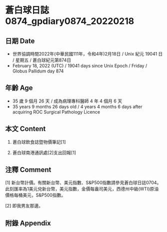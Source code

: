 [_metadata_:encoding]: - "utf-8"
[_metadata_:language]: - "zh-Hant-TW"
[_metadata_:fileformat]: - "markdown"
[_metadata_:MIME_type]: - "text/plain"
[_metadata_:markdown_version]: - "commonmark version 0.30"
[_metadata_:markdown_spec]: - "https://spec.commonmark.org/0.30/"

# 蒼白球日誌0874_gpdiary0874_20220218 #

## 日期 Date ##

* 世界協調時間2022年(中華民國111年，令和4年)2月18日 / Unix 紀元 19041 日 / 星期五 / 蒼白球紀元第874日
* February 18, 2022 (UTC) / 19041 days since Unix Epoch / Friday / Globus Pallidum day 874

## 年齡 Age ##

* 35 歲 9 個月 26 天 / 成為病理專科醫師 4 年 4 個月 6 天
* 35 years 9 months 26 days old / 4 years 4 months 6 days after acquiring ROC Surgical Pathology Licence

## 本文 Content ##

1. 蒼白球飲食誌暨物價筆記[1]

    
2. 蒼白球南港通訊處[2]支出回報[1]

    

## 注釋 Comment ##

[1] 新台幣計價。有關新台幣、美元指數、S&P500指數請參見蒼白球日誌0704。此刻匯率為1美元兌新台幣，美元指數，金價每盎司美元，西德州中級(WTI)原油價格每桶美元，S&P500指數。


[2] 即我男友那邊。



## 附錄 Appendix ##

